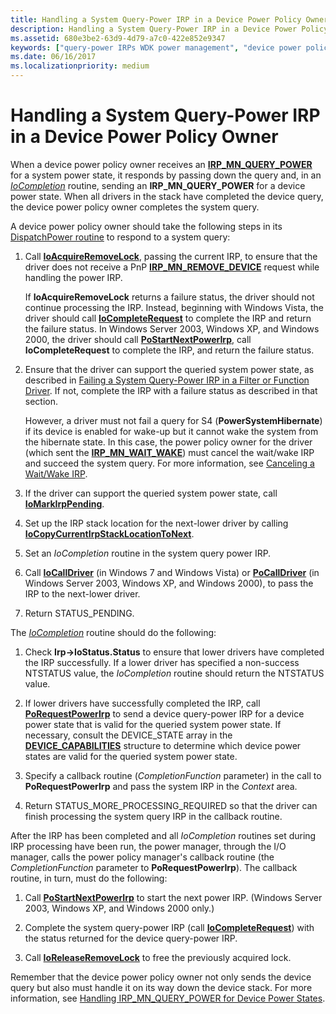 ```yaml
---
title: Handling a System Query-Power IRP in a Device Power Policy Owner
description: Handling a System Query-Power IRP in a Device Power Policy Owner
ms.assetid: 680e3be2-63d9-4d79-a7c0-422e852e9347
keywords: ["query-power IRPs WDK power management", "device power policy owners WDK kernel"]
ms.date: 06/16/2017
ms.localizationpriority: medium
---
```


# Handling a System Query-Power IRP in a Device Power Policy Owner





When a device power policy owner receives an [**IRP\_MN\_QUERY\_POWER**](https://msdn.microsoft.com/library/windows/hardware/ff551699) for a system power state, it responds by passing down the query and, in an [*IoCompletion*](https://msdn.microsoft.com/library/windows/hardware/ff548354) routine, sending an **IRP\_MN\_QUERY\_POWER** for a device power state. When all drivers in the stack have completed the device query, the device power policy owner completes the system query.

A device power policy owner should take the following steps in its [DispatchPower routine](dispatchpower-routines.md) to respond to a system query:

1.  Call [**IoAcquireRemoveLock**](https://msdn.microsoft.com/library/windows/hardware/ff548204), passing the current IRP, to ensure that the driver does not receive a PnP [**IRP\_MN\_REMOVE\_DEVICE**](https://msdn.microsoft.com/library/windows/hardware/ff551738) request while handling the power IRP.

    If **IoAcquireRemoveLock** returns a failure status, the driver should not continue processing the IRP. Instead, beginning with Windows Vista, the driver should call [**IoCompleteRequest**](https://msdn.microsoft.com/library/windows/hardware/ff548343) to complete the IRP and return the failure status. In Windows Server 2003, Windows XP, and Windows 2000, the driver should call [**PoStartNextPowerIrp**](https://msdn.microsoft.com/library/windows/hardware/ff559776), call **IoCompleteRequest** to complete the IRP, and return the failure status.

2.  Ensure that the driver can support the queried system power state, as described in [Failing a System Query-Power IRP in a Filter or Function Driver](failing-a-system-query-power-irp-in-a-filter-or-function-driver.md). If not, complete the IRP with a failure status as described in that section.

    However, a driver must not fail a query for S4 (**PowerSystemHibernate**) if its device is enabled for wake-up but it cannot wake the system from the hibernate state. In this case, the power policy owner for the driver (which sent the [**IRP\_MN\_WAIT\_WAKE**](https://msdn.microsoft.com/library/windows/hardware/ff551766)) must cancel the wait/wake IRP and succeed the system query. For more information, see [Canceling a Wait/Wake IRP](canceling-a-wait-wake-irp.md).

3.  If the driver can support the queried system power state, call [**IoMarkIrpPending**](https://msdn.microsoft.com/library/windows/hardware/ff549422).

4.  Set up the IRP stack location for the next-lower driver by calling [**IoCopyCurrentIrpStackLocationToNext**](https://msdn.microsoft.com/library/windows/hardware/ff548387).

5.  Set an *IoCompletion* routine in the system query power IRP.

6.  Call [**IoCallDriver**](https://msdn.microsoft.com/library/windows/hardware/ff548336) (in Windows 7 and Windows Vista) or [**PoCallDriver**](https://msdn.microsoft.com/library/windows/hardware/ff559654) (in Windows Server 2003, Windows XP, and Windows 2000), to pass the IRP to the next-lower driver.

7.  Return STATUS\_PENDING.

The [*IoCompletion*](https://msdn.microsoft.com/library/windows/hardware/ff548354) routine should do the following:

1.  Check **Irp-&gt;IoStatus.Status** to ensure that lower drivers have completed the IRP successfully. If a lower driver has specified a non-success NTSTATUS value, the *IoCompletion* routine should return the NTSTATUS value.

2.  If lower drivers have successfully completed the IRP, call [**PoRequestPowerIrp**](https://msdn.microsoft.com/library/windows/hardware/ff559734) to send a device query-power IRP for a device power state that is valid for the queried system power state. If necessary, consult the DEVICE\_STATE array in the [**DEVICE\_CAPABILITIES**](https://msdn.microsoft.com/library/windows/hardware/ff543095) structure to determine which device power states are valid for the queried system power state.

3.  Specify a callback routine (*CompletionFunction* parameter) in the call to **PoRequestPowerIrp** and pass the system IRP in the *Context* area.

4.  Return STATUS\_MORE\_PROCESSING\_REQUIRED so that the driver can finish processing the system query IRP in the callback routine.

After the IRP has been completed and all *IoCompletion* routines set during IRP processing have been run, the power manager, through the I/O manager, calls the power policy manager's callback routine (the *CompletionFunction* parameter to **PoRequestPowerIrp**). The callback routine, in turn, must do the following:

1.  Call [**PoStartNextPowerIrp**](https://msdn.microsoft.com/library/windows/hardware/ff559776) to start the next power IRP. (Windows Server 2003, Windows XP, and Windows 2000 only.)

2.  Complete the system query-power IRP (call [**IoCompleteRequest**](https://msdn.microsoft.com/library/windows/hardware/ff548343)) with the status returned for the device query-power IRP.

3.  Call [**IoReleaseRemoveLock**](https://msdn.microsoft.com/library/windows/hardware/ff549560) to free the previously acquired lock.

Remember that the device power policy owner not only sends the device query but also must handle it on its way down the device stack. For more information, see [Handling IRP\_MN\_QUERY\_POWER for Device Power States](handling-irp-mn-query-power-for-device-power-states.md).

 

 




